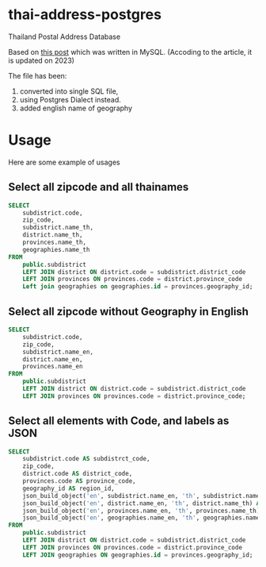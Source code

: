# thai-address-postgres
Thailand Postal Address Database

Based on [this post](https://dooplearn.com/province-database/) which was written in MySQL. (Accoding to the article, it is updated on 2023)

The file has been:

1. converted into single SQL file,
2. using Postgres Dialect instead.
3. added english name of geography

# Usage

Here are some example of usages

## Select all zipcode and all thainames

```sql
SELECT
	subdistrict.code,
	zip_code,
	subdistrict.name_th,
	district.name_th,
	provinces.name_th,
	geographies.name_th
FROM
	public.subdistrict
	LEFT JOIN district ON district.code = subdistrict.district_code
	LEFT JOIN provinces ON provinces.code = district.province_code
	Left join geographies on geographies.id = provinces.geography_id;
```

## Select all zipcode without Geography in English

```sql
SELECT
	subdistrict.code,
	zip_code,
	subdistrict.name_en,
	district.name_en,
	provinces.name_en
FROM
	public.subdistrict
	LEFT JOIN district ON district.code = subdistrict.district_code
	LEFT JOIN provinces ON provinces.code = district.province_code;
```
## Select all elements with Code, and labels as JSON

```sql
SELECT
	subdistrict.code AS subdistrct_code,
	zip_code,
	district.code AS district_code,
	provinces.code AS province_code,
	geography_id AS region_id,
	json_build_object('en', subdistrict.name_en, 'th', subdistrict.name_th) AS subdistrict,
	json_build_object('en', district.name_en, 'th', district.name_th) AS district,
	json_build_object('en', provinces.name_en, 'th', provinces.name_th) AS province,
	json_build_object('en', geographies.name_en, 'th', geographies.name_th) AS region
FROM
	public.subdistrict
	LEFT JOIN district ON district.code = subdistrict.district_code
	LEFT JOIN provinces ON provinces.code = district.province_code
	LEFT JOIN geographies ON geographies.id = provinces.geography_id;
```
